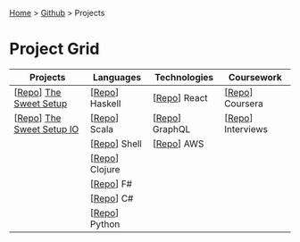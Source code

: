 [Home](https://jeffwindsor.carrd.co/) > [Github](https://jeffwindsor.github.io/) > Projects

# Project Grid

| Projects | Languages | Technologies | Coursework |
|---|---|---|---|
| [[Repo](https://github.com/jeffwindsor/the-sweet-setup)] [The Sweet Setup](https://jeffwindsor.github.io/the-sweet-setup/) | [[Repo](https://github.com/jeffwindsor/learn-haskell)] Haskell | [[Repo](https://github.com/jeffwindsor/learn-react-redux)] React |  [[Repo](https://github.com/jeffwindsor/courses-coursera)] Coursera |
| [[Repo](https://github.com/jeffwindsor/the-sweet-setup.io)] [The Sweet Setup IO](https://jeffwindsor.github.io/the-sweet-setup.io/) | [[Repo](https://github.com/jeffwindsor/learn-scala)] Scala |  [[Repo](https://github.com/jeffwindsor/learn-graphql)] GraphQL | [[Repo](https://github.com/jeffwindsor/interviews)] Interviews |
| | [[Repo](https://github.com/jeffwindsor/learn-shell)] Shell | [[Repo](https://github.com/jeffwindsor/learn-aws)] AWS | |
| | [[Repo](https://github.com/jeffwindsor/learn-clojure)] Clojure | | |
| | [[Repo](https://github.com/jeffwindsor/learn-fsharp)] F# | | |
| | [[Repo](https://github.com/jeffwindsor/learn-csharp)] C# | | |
| | [[Repo](https://github.com/jeffwindsor/learn-python)] Python | | |